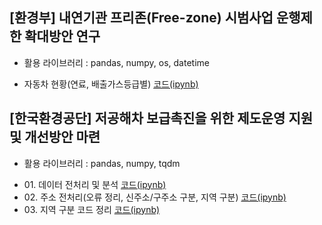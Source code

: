 ## [환경부] 내연기관 프리존(Free-zone) 시범사업 운행제한 확대방안 연구
+ 활용 라이브러리 : pandas, numpy, os, datetime
- 자동차 현황(연료, 배출가스등급별) [코드(ipynb)](https://github.com/kbjung/wabotech/blob/main/complete/free_zone/%5B%ED%86%B5%EA%B3%84%5D%EC%97%B0%EB%A3%8C%EB%B3%84_%EB%93%B1%EA%B8%89%EB%B3%84_%EB%8C%80%EA%B8%B0%EA%B4%80%EB%A6%AC%EA%B6%8C%EC%97%AD%EB%B3%84.ipynb)

## [한국환경공단] 저공해차 보급촉진을 위한 제도운영 지원 및 개선방안 마련
+ 활용 라이브러리 : pandas, numpy, tqdm

- 01\. 데이터 전처리 및 분석 [코드(ipynb)](https://github.com/kbjung/wabotech/blob/main/low_gas_vehicle/analysis.ipynb)
- 02\. 주소 전처리(오류 정리, 신주소/구주소 구분, 지역 구분) [코드(ipynb)](https://github.com/kbjung/wabotech/blob/main/low_gas_vehicle/address.ipynb)
- 03\. 지역 구분 코드 정리 [코드(ipynb)](https://github.com/kbjung/wabotech/blob/main/low_gas_vehicle/address_code.ipynb)
